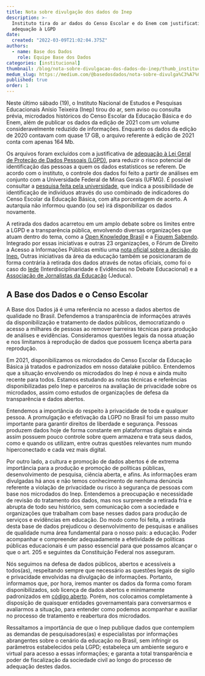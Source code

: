 ```yaml
---
title: Nota sobre divulgação dos dados do Inep
description: >-
  Instituto tira do ar dados do Censo Escolar e do Enem com justificativa de
  adequação à LGPD
date:
  created: "2022-03-09T21:02:04.375Z"
authors:
  - name: Base dos Dados
    role: Equipe Base dos Dados
categories: [institucional]
thumbnail: /blog/nota-sobre-divulgacao-dos-dados-do-inep/thumb_institucional.png
medum_slug: https://medium.com/@basedosdados/nota-sobre-divulga%C3%A7%C3%A3o-dos-dados-do-inep-9168291dbca0
published: true
order: 1
---
```


Neste último sábado (19), o Instituto Nacional de Estudos e Pesquisas Educacionais Anísio Teixeira (Inep) tirou do ar, sem aviso ou consulta prévia, microdados históricos do Censo Escolar da Educação Básica e do Enem, além de publicar os dados da edição de 2021 com um volume consideravelmente reduzido de informações. Enquanto os dados da edição de 2020 contavam com quase 17 GB, o arquivo referente à edição de 2021 conta com apenas 164 Mb.

Os arquivos foram excluídos com a justificativa de [adequação à Lei Geral de Proteção de Dados Pessoais (LGPD)](https://www.gov.br/inep/pt-br/assuntos/noticias/institucional/nota-de-esclarecimento-divulgacao-dos-microdados), para reduzir o risco potencial de identificação das pessoas a quem os dados estatísticos se referem. De acordo com o instituto, o controle dos dados foi feito a partir de análises em conjunto com a Universidade Federal de Minas Gerais (UFMG). É possível consultar a [pesquisa feita pela universidade](https://download.inep.gov.br/microdados/TED_8750-UFMG.pdf), que indica a possibilidade de identificação de indivíduos através do uso combinado de indicadores do Censo Escolar da Educação Básica, com alta porcentagem de acerto. A autarquia não informou quando (ou se) irá disponibilizar os dados novamente.

A retirada dos dados acarretou em um amplo debate sobre os limites entre a LGPD e a transparência pública, envolvendo diversas organizações que atuam dentro do tema, como a [Open Knowledge Brasil](https://ok.org.br/noticia/nota-alerta-para-uso-equivocado-da-lgpd-pelo-inep-ao-suprimir-microdados/) e a [Fiquem Sabendo](https://fiquemsabendo.com.br/). Integrado por essas iniciativas e outras 23 organizações, o Fórum de Direito a Acesso a Informações Públicas emitiu uma [nota oficial sobre a decisão do Inep.](http://informacaopublica.org.br/?p=4315) Outras iniciativas da área da educação também se posicionaram de forma contrária à retirada dos dados através de notas oficiais, como foi o caso do [Iede](https://www.portaliede.com.br/nova-forma-de-divulgar-dados-do-enem-e-do-censo-escolar-pelo-inep-contraria-interesse-publico-e-inviabiliza-diversas-pesquisas/) (Interdisciplinaridade e Evidências no Debate Educacional) e a [Associação de Jornalistas da Educação](https://jeduca.org.br/noticia/nota-sobre-a-retirada-de-microdados-do-site-do-inep) (Jeduca).

## A Base dos Dados e o Censo Escolar

A Base dos Dados já é uma referência no acesso a dados abertos de qualidade no Brasil. Defendemos a transparência de informações através da disponibilização e tratamento de dados públicos, democratizando o acesso a milhares de pessoas ao remover barreiras técnicas para produção de análises e evidências. Consideramos questões legais da nossa atuação e nos limitamos à reprodução de dados que possuem licença aberta para reprodução.

Em 2021, disponibilizamos os microdados do Censo Escolar da Educação Básica já tratados e padronizados em nosso datalake público. Entendemos que a situação envolvendo os microdados do Inep é nova e ainda muito recente para todos. Estamos estudando as notas técnicas e referências disponibilizadas pelo Inep e parceiros na avaliação de privacidade sobre os microdados, assim como estudos de organizações de defesa da transparência e dados abertos.

Entendemos a importância do respeito à privacidade de toda e qualquer pessoa. A promulgação e efetivação da LGPD no Brasil foi um passo muito importante para garantir direitos de liberdade e segurança. Pessoas produzem dados hoje de forma constante em plataformas digitais e ainda assim possuem pouco controle sobre quem armazena e trata seus dados, como e quando os utilizam, entre outras questões relevantes num mundo hiperconectado e cada vez mais digital.

Por outro lado, a cultura e promoção de dados abertos é de extrema importância para a produção e promoção de políticas públicas, desenvolvimento de pesquisa, ciência aberta, e afins. As informações eram divulgadas há anos e não temos conhecimento de nenhuma denúncia referente a violação de privacidade ou risco à segurança de pessoas com base nos microdados do Inep. Entendemos a preocupação e necessidade de revisão do tratamento dos dados, mas nos surpreende a retirada fria e abrupta de todo seu histórico, sem comunicação com a sociedade e organizações que trabalham com base nesses dados para produção de serviços e evidências em educação. Do modo como foi feita, a retirada desta base de dados prejudicou o desenvolvimento de pesquisas e análises de qualidade numa área fundamental para o nosso país: a educação. Poder acompanhar e compreender adequadamente a efetividade de políticas públicas educacionais é um passo essencial para que possamos alcançar o que o art. 205 e seguintes da Constituição Federal nos asseguram.

Nós seguimos na defesa de dados públicos, abertos e acessíveis a todos(as), respeitando sempre que necessário as questões legais de sigilo e privacidade envolvidas na divulgação de informações. Portanto, informamos que, por hora, iremos manter os dados da forma como foram disponibilizados, sob licença de dados abertos e minimamente padronizados em [código aberto](https://github.com/basedosdados/sdk/tree/master/bases). Porém, nos colocamos completamente à disposição de quaisquer entidades governamentais para conversarmos e avaliarmos a situação, para entender como podemos acompanhar e auxiliar no processo de tratamento e reabertura dos microdados.

Ressaltamos a importância de que o Inep publique dados que contemplem as demandas de pesquisadores(as) e especialistas por informações abrangentes sobre o cenário da educação no Brasil, sem infringir os parâmetros estabelecidos pela LGPD; estabeleça um ambiente seguro e virtual para acesso a essas informações; e garanta a total transparência e poder de fiscalização da sociedade civil ao longo do processo de adequação destes dados.
